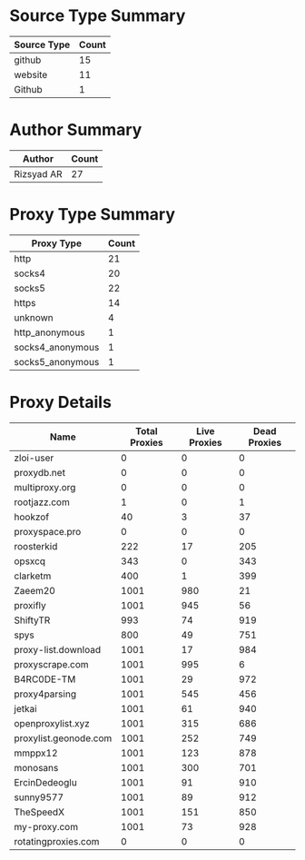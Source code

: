 # Source Type Summary

| Source Type | Count |
|-------------|-------|
| github | 15 |
| website | 11 |
| Github | 1 |


# Author Summary

| Author | Count |
|--------|-------|
| Rizsyad AR | 27 |


# Proxy Type Summary

| Proxy Type | Count |
|------------|-------|
| http | 21 |
| socks4 | 20 |
| socks5 | 22 |
| https | 14 |
| unknown | 4 |
| http_anonymous | 1 |
| socks4_anonymous | 1 |
| socks5_anonymous | 1 |


# Proxy Details

| Name | Total Proxies | Live Proxies | Dead Proxies |
|------|---------------|--------------|---------------|
| zloi-user | 0 | 0 | 0 |
| proxydb.net | 0 | 0 | 0 |
| multiproxy.org | 0 | 0 | 0 |
| rootjazz.com | 1 | 0 | 1 |
| hookzof | 40 | 3 | 37 |
| proxyspace.pro | 0 | 0 | 0 |
| roosterkid | 222 | 17 | 205 |
| opsxcq | 343 | 0 | 343 |
| clarketm | 400 | 1 | 399 |
| Zaeem20 | 1001 | 980 | 21 |
| proxifly | 1001 | 945 | 56 |
| ShiftyTR | 993 | 74 | 919 |
| spys | 800 | 49 | 751 |
| proxy-list.download | 1001 | 17 | 984 |
| proxyscrape.com | 1001 | 995 | 6 |
| B4RC0DE-TM | 1001 | 29 | 972 |
| proxy4parsing | 1001 | 545 | 456 |
| jetkai | 1001 | 61 | 940 |
| openproxylist.xyz | 1001 | 315 | 686 |
| proxylist.geonode.com | 1001 | 252 | 749 |
| mmppx12 | 1001 | 123 | 878 |
| monosans | 1001 | 300 | 701 |
| ErcinDedeoglu | 1001 | 91 | 910 |
| sunny9577 | 1001 | 89 | 912 |
| TheSpeedX | 1001 | 151 | 850 |
| my-proxy.com | 1001 | 73 | 928 |
| rotatingproxies.com | 0 | 0 | 0 |
